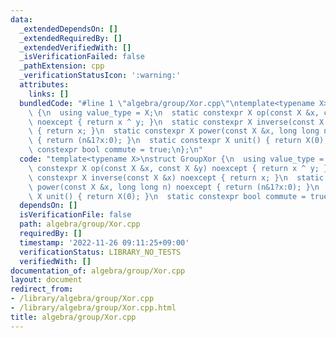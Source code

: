 ```yaml
---
data:
  _extendedDependsOn: []
  _extendedRequiredBy: []
  _extendedVerifiedWith: []
  _isVerificationFailed: false
  _pathExtension: cpp
  _verificationStatusIcon: ':warning:'
  attributes:
    links: []
  bundledCode: "#line 1 \"algebra/group/Xor.cpp\"\ntemplate<typename X>\nstruct GroupXor\
    \ {\n  using value_type = X;\n  static constexpr X op(const X &x, const X &y)\
    \ noexcept { return x ^ y; }\n  static constexpr X inverse(const X &x) noexcept\
    \ { return x; }\n  static constexpr X power(const X &x, long long n) noexcept\
    \ { return (n&1?x:0); }\n  static constexpr X unit() { return X(0); }\n  static\
    \ constexpr bool commute = true;\n};\n"
  code: "template<typename X>\nstruct GroupXor {\n  using value_type = X;\n  static\
    \ constexpr X op(const X &x, const X &y) noexcept { return x ^ y; }\n  static\
    \ constexpr X inverse(const X &x) noexcept { return x; }\n  static constexpr X\
    \ power(const X &x, long long n) noexcept { return (n&1?x:0); }\n  static constexpr\
    \ X unit() { return X(0); }\n  static constexpr bool commute = true;\n};"
  dependsOn: []
  isVerificationFile: false
  path: algebra/group/Xor.cpp
  requiredBy: []
  timestamp: '2022-11-26 09:11:25+09:00'
  verificationStatus: LIBRARY_NO_TESTS
  verifiedWith: []
documentation_of: algebra/group/Xor.cpp
layout: document
redirect_from:
- /library/algebra/group/Xor.cpp
- /library/algebra/group/Xor.cpp.html
title: algebra/group/Xor.cpp
---
```

